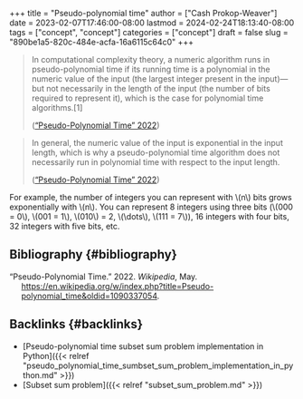 +++
title = "Pseudo-polynomial time"
author = ["Cash Prokop-Weaver"]
date = 2023-02-07T17:46:00-08:00
lastmod = 2024-02-24T18:13:40-08:00
tags = ["concept", "concept"]
categories = ["concept"]
draft = false
slug = "890be1a5-820c-484e-acfa-16a6115c64c0"
+++

> In computational complexity theory, a numeric algorithm runs in pseudo-polynomial time if its running time is a polynomial in the numeric value of the input (the largest integer present in the input)—but not necessarily in the length of the input (the number of bits required to represent it), which is the case for polynomial time algorithms.[1]
>
> (<a href="#citeproc_bib_item_1">“Pseudo-Polynomial Time” 2022</a>)

<!--quoteend-->

> In general, the numeric value of the input is exponential in the input length, which is why a pseudo-polynomial time algorithm does not necessarily run in polynomial time with respect to the input length.
>
> (<a href="#citeproc_bib_item_1">“Pseudo-Polynomial Time” 2022</a>)

For example, the number of integers you can represent with \\(n\\) bits grows exponentially with \\(n\\). You can represent 8 integers using three bits (\\(000 = 0\\), \\(001 = 1\\), \\(010\\) = 2, \\(\dots\\), \\(111 = 7\\)), 16 integers with four bits, 32 integers with five bits, etc.


## Bibliography {#bibliography}

<style>.csl-entry{text-indent: -1.5em; margin-left: 1.5em;}</style><div class="csl-bib-body">
  <div class="csl-entry"><a id="citeproc_bib_item_1"></a>“Pseudo-Polynomial Time.” 2022. <i>Wikipedia</i>, May. <a href="https://en.wikipedia.org/w/index.php?title=Pseudo-polynomial_time&oldid=1090337054">https://en.wikipedia.org/w/index.php?title=Pseudo-polynomial_time&#38;oldid=1090337054</a>.</div>
</div>


## Backlinks {#backlinks}

-   [Pseudo-polynomial time subset sum problem implementation in Python]({{< relref "pseudo_polynomial_time_sumbset_sum_problem_implementation_in_python.md" >}})
-   [Subset sum problem]({{< relref "subset_sum_problem.md" >}})
